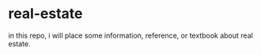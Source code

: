 # real-estate
in this repo, i will place some information, reference, or textbook about real estate.
